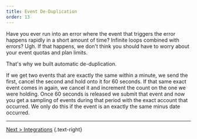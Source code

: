 ```yaml
---
title: Event De-Duplication
order: 13
---
```


Have you ever run into an error where the event that triggers the error happens rapidly in a short amount of time? Infinite loops combined with errors? Ugh. If that happens, we don't think you should have to worry about your event quotas and plan limits. 

That's why we built automatic de-duplication. 

If we get two events that are exactly the same within a minute, we send the first, cancel the second and hold onto it for 60 seconds. If that same exact event comes in again, we cancel it and increment the count on the one we were holding. Once 60 seconds is released we submit that event and now you get a sampling of events during that period with the exact account that occurred. We only do this if the event is an exactly the same minus date occurred.

---

[Next > Integrations](integrations.md) {.text-right}